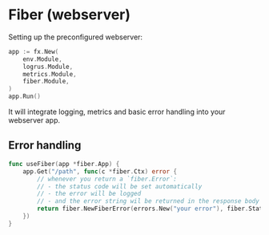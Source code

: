 # Fiber (webserver)

Setting up the preconfigured webserver:

```go
app := fx.New(
	env.Module,
	logrus.Module,
	metrics.Module,
	fiber.Module,
)
app.Run()
```

It will integrate logging, metrics and basic error handling into your webserver app.

## Error handling

```go
func useFiber(app *fiber.App) {
	app.Get("/path", func(c *fiber.Ctx) error {
		// whenever you return a `fiber.Error`:
		// - the status code will be set automatically
		// - the error will be logged
		// - and the error string wil be returned in the response body
		return fiber.NewFiberError(errors.New("your error"), fiber.StatusBadRequest)
	})
}
```
